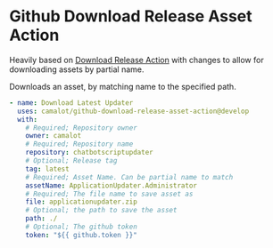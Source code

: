 # Github Download Release Asset Action

Heavily based on [Download Release Action](https://github.com/Legion2/download-release-action) with changes to allow for downloading assets by partial name.

Downloads an asset, by matching name to the specified path.



```yaml
- name: Download Latest Updater
  uses: camalot/github-download-release-asset-action@develop
  with:
    # Required; Repository owner
    owner: camalot
    # Required; Repository name
    repository: chatbotscriptupdater
    # Optional; Release tag
    tag: latest
    # Required; Asset Name. Can be partial name to match
    assetName: ApplicationUpdater.Administrator
    # Required; The file name to save asset as
    file: applicationupdater.zip
    # Optional; the path to save the asset
    path: ./
    # Optional; The github token
    token: "${{ github.token }}"
```